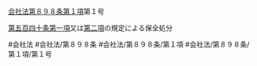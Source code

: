 [会社法第８９８条第１項](会社法＿＿＿＿第８９８条第１項)第１号

[第五百四十条第一項](会社法＿＿＿＿第５４０条第１項)又は[第二項](会社法＿＿＿＿第８９８条第２項)の規定による保全処分


#会社法
#会社法/第８９８条
#会社法/第８９８条/第１項
#会社法/第８９８条/第１項/第１号
